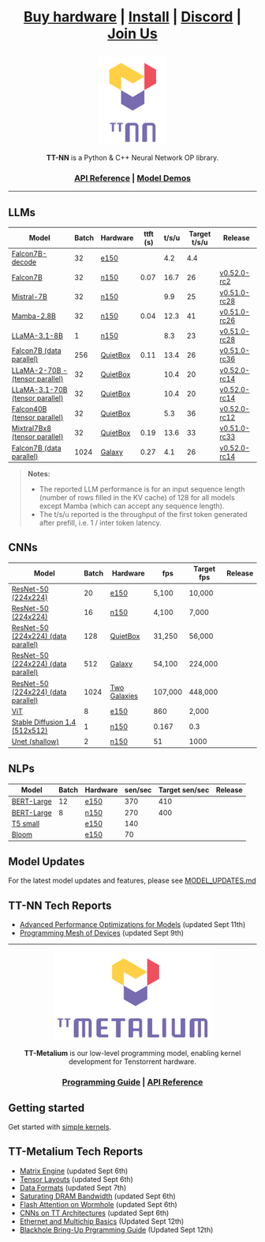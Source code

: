<div align="center">

<h1>

[Buy hardware](https://tenstorrent.com/cards/) | [Install](./INSTALLING.md) | [Discord](https://discord.gg/tvhGzHQwaj) | [Join Us](https://boards.greenhouse.io/tenstorrent/jobs/4155609007)

</h1>

<img src="./docs/source/common/_static/tt_nn_w_logo.png" alt="ttnn logo" height="180"/>

**TT-NN** is a Python & C++ Neural Network OP library.

<h3>

[API Reference](https://docs.tenstorrent.com/ttnn/latest/index.html) | [Model Demos](./models/demos/)

</h3>

</div>

---

## LLMs
| Model                                                                | Batch | Hardware                                               | ttft (s)   | t/s/u | Target t/s/u | Release                                                                   |
|----------------------------------------------------------------------|-------|--------------------------------------------------------|------------|-------|--------------|---------------------------------------------------------------------------|
| [Falcon7B-decode](./models/demos/ttnn_falcon7b)                      | 32    | [e150](https://tenstorrent.com/hardware/grayskull)     |            | 4.2   | 4.4          |                                                                           |
| [Falcon7B](./models/demos/wormhole/falcon7b)                         | 32    | [n150](https://tenstorrent.com/hardware/wormhole)      | 0.07       | 16.7  | 26           | [v0.52.0-rc2](https://github.com/tenstorrent/tt-metal/tree/v0.52.0-rc2) |
| [Mistral-7B](./models/demos/wormhole/mistral7b)                      | 32    | [n150](https://tenstorrent.com/hardware/wormhole)      |            | 9.9   | 25           | [v0.51.0-rc28](https://github.com/tenstorrent/tt-metal/tree/v0.51.0-rc28) |
| [Mamba-2.8B](./models/demos/wormhole/mamba)                          | 32    | [n150](https://tenstorrent.com/hardware/wormhole)      | 0.04       | 12.3  | 41           | [v0.51.0-rc26](https://github.com/tenstorrent/tt-metal/tree/v0.51.0-rc26) |
| [LLaMA-3.1-8B](./models/demos/wormhole/llama31_8b)                   | 1     | [n150](https://tenstorrent.com/hardware/wormhole)      |            | 8.3   | 23           | [v0.51.0-rc28](https://github.com/tenstorrent/tt-metal/tree/v0.51.0-rc28) |
| [Falcon7B (data parallel)](./models/demos/t3000/falcon7b)            | 256   | [QuietBox](https://tenstorrent.com/hardware/tt-quietbox) | 0.11       | 13.4  | 26           | [v0.51.0-rc36](https://github.com/tenstorrent/tt-metal/tree/v0.51.0-rc36) |
| [LLaMA-2-70B - (tensor parallel)](./models/demos/t3000/llama2_70b)   | 32    | [QuietBox](https://tenstorrent.com/hardware/tt-quietbox) |            | 10.4  | 20           | [v0.52.0-rc14](https://github.com/tenstorrent/tt-metal/tree/v0.52.0-rc14) |
| [LLaMA-3.1-70B (tensor parallel)](./models/demos/t3000/llama3_70b)   | 32    | [QuietBox](https://tenstorrent.com/hardware/tt-quietbox) |            | 10.4  | 20           | [v0.52.0-rc14](https://github.com/tenstorrent/tt-metal/tree/v0.52.0-rc14) |
| [Falcon40B (tensor parallel)](./models/demos/t3000/falcon40b)        | 32    | [QuietBox](https://tenstorrent.com/hardware/tt-quietbox) |            | 5.3   | 36           | [v0.52.0-rc12](https://github.com/tenstorrent/tt-metal/tree/v0.52.0-rc12) |
| [Mixtral7Bx8 (tensor parallel)](./models/demos/t3000/mixtral8x7b)    | 32    | [QuietBox](https://tenstorrent.com/hardware/tt-quietbox) | 0.19       | 13.6  | 33           | [v0.51.0-rc33](https://github.com/tenstorrent/tt-metal/tree/v0.51.0-rc33) |
| [Falcon7B (data parallel)](./models/demos/tg/falcon7b)               |1024   | [Galaxy](https://tenstorrent.com/hardware/galaxy)      | 0.27       | 4.1   | 26           | [v0.52.0-rc14](https://github.com/tenstorrent/tt-metal/tree/v0.52.0-rc14) |

> **Notes:**
> - The reported LLM performance is for an input sequence length (number of rows filled in the KV cache) of 128 for all models except Mamba (which can accept any sequence length).
> - The t/s/u reported is the throughput of the first token generated after prefill, i.e. 1 / inter token latency.

## CNNs
| Model                                                                       | Batch | Hardware                                                | fps     | Target fps | Release     |
|-----------------------------------------------------------------------------|-------|---------------------------------------------------------|---------|------------|-------------|
| [ResNet-50 (224x224)](./models/demos/grayskull/resnet50)                    | 20    | [e150](https://tenstorrent.com/hardware/grayskull)      | 5,100   | 10,000     |             |
| [ResNet-50 (224x224)](./models/demos/wormhole/resnet50)                     | 16    | [n150](https://tenstorrent.com/hardware/wormhole)       | 4,100   | 7,000      |             |
| [ResNet-50 (224x224) (data parallel)](./models/demos/t3000/resnet50)        | 128   | [QuietBox](https://tenstorrent.com/hardware/tt-quietbox)  | 31,250  | 56,000     |             |
| [ResNet-50 (224x224) (data parallel)](./models/demos/tg/resnet50)           | 512   | [Galaxy](https://tenstorrent.com/hardware/galaxy)       | 54,100  | 224,000    |             |
| [ResNet-50 (224x224) (data parallel)](./models/demos/tgg/resnet50)          | 1024  | [Two Galaxies](https://tenstorrent.com/hardware/galaxy) | 107,000 | 448,000    |             |
| [ViT](./models/demos/grayskull/vit)                                         | 8     | [e150](https://tenstorrent.com/hardware/grayskull)      | 860     | 2,000      |             |
| [Stable Diffusion 1.4 (512x512)](./models/demos/wormhole/stable_diffusion)  | 1     | [n150](https://tenstorrent.com/hardware/wormhole)       | 0.167   | 0.3        |             |
| [Unet (shallow)](./models/experimental/functional_unet)                     | 2     | [n150](https://tenstorrent.com/hardware/wormhole)       | 51      | 1000       |             |

## NLPs
| Model                                               | Batch | Hardware                                           | sen/sec   | Target sen/sec | Release     |
|-----------------------------------------------------|-------|----------------------------------------------------|-----------|----------------|-------------|
| [BERT-Large](./models/demos/metal_BERT_large_11/)   | 12    | [e150](https://tenstorrent.com/hardware/grayskull) | 370       | 410            |             |
| [BERT-Large](./models/demos/metal_BERT_large_11/)   | 8     | [n150](https://tenstorrent.com/hardware/wormhole)  | 270       | 400            |             |
| [T5 small](.models/demos/grayskull/t5)              |       | [e150](https://tenstorrent.com/hardware/grayskull) | 140       |                |             |
| [Bloom](.models/demos/grayskull/functional_bloom)   |       | [e150](https://tenstorrent.com/hardware/grayskull) | 70        |                |             |



## Model Updates
For the latest model updates and features, please see [MODEL_UPDATES.md](models/MODEL_UPDATES.md)

## TT-NN Tech Reports
- [Advanced Performance Optimizations for Models](./tech_reports/AdvancedPerformanceOperationsForModels/AdvancedPerformanceOptimizationsForModels.md) (updated Sept 11th)
- [Programming Mesh of Devices](./tech_reports/Programming%20Mesh%20of%20Devices/Programming%20Mesh%20of%20Devices%20with%20TT-NN.md) (updated Sept 9th)
---

<div align="center">

<img src="./docs/source/common/_static/tt_metalium_w_logo.png" alt="TT-Metalium logo" height="180"/>

**TT-Metalium** is our low-level programming model, enabling kernel development for Tenstorrent hardware.


<h3>

[Programming Guide](./METALIUM_GUIDE.md) | [API Reference](https://docs.tenstorrent.com/tt-metalium/latest/tt_metal/apis/index.html)

</h3>
</div>

## Getting started

Get started with [simple kernels](https://docs.tenstorrent.com/tt-metalium/latest/tt_metal/examples/index.html).

## TT-Metalium Tech Reports
- [Matrix Engine](./tech_reports/matrix_engine/matrix_engine.md) (updated Sept 6th)
- [Tensor Layouts](./tech_reports/tensor_layouts/tensor_layouts.md) (updated Sept 6th)
- [Data Formats](./tech_reports/data_formats/data_formats.md) (updated Sept 7th)
- [Saturating DRAM Bandwidth](./tech_reports/Saturating_DRAM_bandwidth/Saturating_DRAM_bandwidth.md) (updated Sept 6th)
- [Flash Attention on Wormhole](./tech_reports/FlashAttention/FlashAttention.md) (updated Sept 6th)
- [CNNs on TT Architectures](./tech_reports/CNNs/ttcnn.md) (updated Sept 6th)
- [Ethernet and Multichip Basics](./tech_reports/CCL/CclDeveloperGuide.md) (Updated Sept 12th)
- [Blackhole Bring-Up Prgramming Guide](./tech_reports/Blackhole/BlackholeBringUpProgrammingGuide.md) (Updated Sept 12th)
